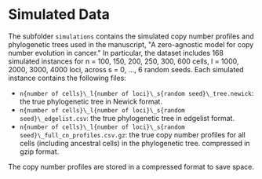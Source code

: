 # Simulated Data

The subfolder `simulations` contains the simulated copy number profiles and phylogenetic trees
used in the manuscript, "A zero-agnostic model for copy number evolution in cancer." In particular, 
the dataset includes 168 simulated instances for n = 100, 150, 200, 250, 300, 600 cells, 
l = 1000, 2000, 3000, 4000 loci, across s = 0, ..., 6 random seeds. Each simulated instance
contains the following files:

- `n{number of cells}\_l{number of loci}\_s{random seed}\_tree.newick`: the true phylogenetic tree in Newick format.
- `n{number of cells}\_l{number of loci}\_s{random seed}\_edgelist.csv`: the true phylogenetic tree in edgelist format.
- `n{number of cells}\_l{number of loci}\_s{random seed}\_full_cn_profiles.csv.gz`: the true copy number profiles
  for all cells (including ancestral cells) in the phylogenetic tree. compressed in gzip format.

The copy number profiles are stored in a compressed format to save space.
